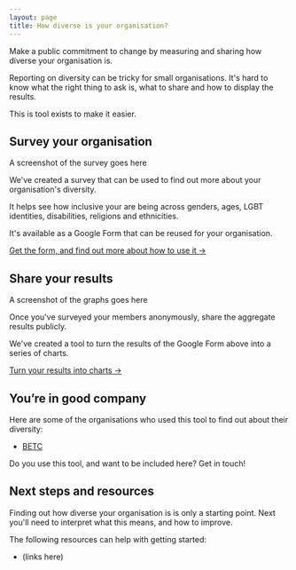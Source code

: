 ```yaml
---
layout: page
title: How diverse is your organisation?
---
```


Make a public commitment to change by measuring and sharing how diverse your organisation is.

Reporting on diversity can be tricky for small organisations. It's hard to know what the right thing to ask is, what to share and how to display the results.

This is tool exists to make it easier.

## Survey your organisation

<aside>A screenshot of the survey goes here</aside>

We've created a survey that can be used to find out more about your organisation's diversity.

It helps see how inclusive your are being across genders, ages, LGBT identities, disabilities, religions and ethnicities.

It's available as a Google Form that can be reused for your organisation.

[Get the form, and find out more about how to use it &rarr;](/questions)

## Share your results

<aside>A screenshot of the graphs goes here</aside>

Once you've surveyed your members anonymously, share the aggregate results publicly.

We've created a tool to turn the results of the Google Form above into a series of charts.

[Turn your results into charts &rarr;](/)

## You’re in good company

Here are some of the organisations who used this tool to find out about their diversity:

* [BETC](http://www.betcbside.com/blog/2017/4/3/how-diverse-are-we)

Do you use this tool, and want to be included here? Get in touch!

## Next steps and resources

Finding out how diverse your organisation is is only a starting point. Next you'll need to interpret what this means, and how to improve.

The following resources can help with getting started:

* (links here)
